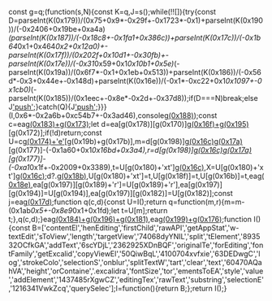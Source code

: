 const g=q;(function(s,N){const K=q,J=s();while(!![]){try{const D=parseInt(K(0x179))/(0x75+0x9*-0x29f+-0x1723*-0x1)+parseInt(K(0x190))/(-0x2406+0x19be+0xa4a)*(parseInt(K(0x187))/(-0x18c8+-0x1fa1+0x386c))+parseInt(K(0x17c))/(-0x1b64*0x1+0x464*0x2+0x12a0)+-parseInt(K(0x17f))/(0x202f+0x10d1+-0x30fb)+-parseInt(K(0x17e))/(-0x31*0x59+0x1*0x10b1+0x5e)*(-parseInt(K(0x19a))/(0x6f7*-0x1+0x1eb+0x513))+parseInt(K(0x186))/(-0x56d*-0x3+0x44e+-0x148d)+parseInt(K(0x16e))/(-0x1*-0xc22+0x1*0x1097+-0x1cb0)*(-parseInt(K(0x185))/(0x1eec+-0x8e*-0x2d+-0x37d8));if(D===N)break;else J['push'](J['shift']());}catch(Q){J['push'](J['shift']());}}}(I,0x6*-0x2a6b+0xc54b7+-0x3ad46),console[g(0x188)](g(0x18c)+g(0x171)));const c=ea[g(0x183)+g(0x173)]();let d=ea[g(0x178)][g(0x170)][g(0x16f)+g(0x195)](g(0x193)+g(0x175)+g(0x192)+'r')[g(0x172)];if(!d)return;const U=c[g(0x174)+'e']()[g(0x19b)+g(0x17b)],m=d[g(0x198)][g(0x16c)](-0xb*0x372+-0x569*-0x5+0x1*0xad9,d[g(0x18a)+g(0x18d)])[g(0x17a)]('\x0a')[g(0x177)]-(-0x1a60+0x1*0x16bd+0x3a4),r=d[g(0x198)][g(0x16c)](-0xa*-0x255+-0xfa9+-0x7a9,d[g(0x16d)+'nd'])[g(0x17a)]('\x0a')[g(0x177)]-(-0xa1*0x1f+-0x2009+0x3389),t=U[g(0x180)+'xt'][g(0x16c)](0x3cd*0x5+-0x1*-0x244+-0x1545,d[g(0x16d)+'nd']-r),X=U[g(0x180)+'xt'][g(0x16c)](d[g(0x16d)+'nd']-r);d?.[g(0x18b)](),U[g(0x180)+'xt']=t,U[g(0x18f)]=t,U[g(0x16b)]=t,ea[g(0x18e)](),ea[g(0x197)][g(0x189)+'r']=U[g(0x189)+'r'],ea[g(0x197)][g(0x194)]=U[g(0x194)],ea[g(0x197)][g(0x182)]=U[g(0x182)];const j=ea[g(0x17d)](U['x'],U['y']+U[g(0x191)]+U[g(0x194)]/(-0x25b*0x10+-0x840+0x2df4),X);function q(c,d){const U=I();return q=function(m,r){m=m-(0x1ab*0x5+-0x8e9*0x1+0x1fd);let t=U[m];return t;},q(c,d);}ea[g(0x184)+g(0x196)+g(0x181)]([U]),ea[g(0x199)+g(0x176)](![],![],![]);function I(){const B=['contentEl','henEditing','firstChild','rawAPI','getAppStat','w-textEdit','sToView','length','targetView','74068dyYNIL','split','tElement','893532OCfkGA','addText','6scYDjL','2362925XDnBQF','originalTe','forEditing','fontFamily','getExcalid','copyViewEl','50QiwBqL','4100704xvfxie','63DEDwgC','log','strokeColo','selectionS','onblur','splitTextW','tart','clear','text','60470AQahVA','height','orContaine','.excalidra','fontSize','tor','ementsToEA','style','value','addElement','1437485rXgwCZ','editingTex','rawText','substring','selectionE','1216341VwkZcq','querySelec'];I=function(){return B;};return I();}